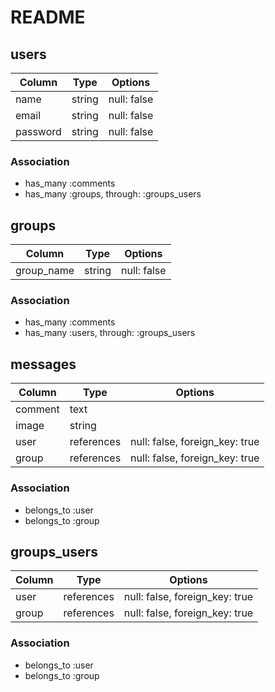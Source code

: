 # README

## users
|Column|Type|Options|
|------|----|-------|
|name|string|null: false|
|email|string|null: false|uniquw: true|
|password|string|null: false|

### Association
* has_many :comments
* has_many :groups, through: :groups_users

## groups
|Column|Type|Options|
|------|----|-------|
|group_name|string|null: false|

### Association
* has_many :comments
* has_many :users, through: :groups_users

## messages
|Column|Type|Options|
|------|----|-------|
|comment|text|
|image|string|
|user|references|null: false, foreign_key: true|
|group|references|null: false, foreign_key: true|

### Association
* belongs_to :user
* belongs_to :group

## groups_users
|Column|Type|Options|
|------|----|-------|
|user|references|null: false, foreign_key: true|
|group|references|null: false, foreign_key: true|

### Association
* belongs_to :user
* belongs_to :group